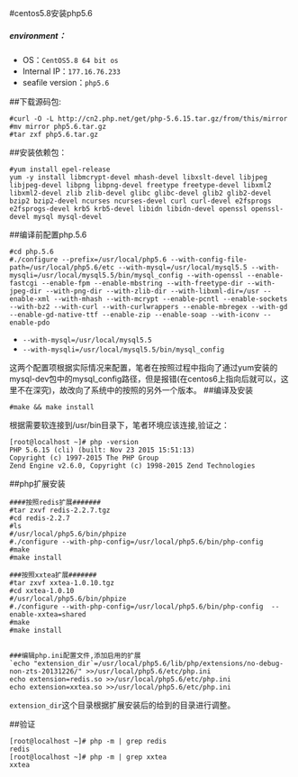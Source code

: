 #centos5.8安装php5.6
##### environment：
- OS：`CentOS5.8 64 bit os `
- Internal IP：`177.16.76.233`
- seafile version：`php5.6`

##下载源码包:
```
#curl -O -L http://cn2.php.net/get/php-5.6.15.tar.gz/from/this/mirror
#mv mirror php5.6.tar.gz
#tar zxf php5.6.tar.gz
```
##安装依赖包：
```
#yum install epel-release
yum -y install libmcrypt-devel mhash-devel libxslt-devel libjpeg libjpeg-devel libpng libpng-devel freetype freetype-devel libxml2 libxml2-devel zlib zlib-devel glibc glibc-devel glib2 glib2-devel bzip2 bzip2-devel ncurses ncurses-devel curl curl-devel e2fsprogs e2fsprogs-devel krb5 krb5-devel libidn libidn-devel openssl openssl-devel mysql mysql-devel
```
##编译前配置php.5.6
```
#cd php.5.6
#./configure --prefix=/usr/local/php5.6 --with-config-file-path=/usr/local/php5.6/etc --with-mysql=/usr/local/mysql5.5 --with-mysqli=/usr/local/mysql5.5/bin/mysql_config --with-openssl --enable-fastcgi --enable-fpm --enable-mbstring --with-freetype-dir --with-jpeg-dir --with-png-dir --with-zlib-dir --with-libxml-dir=/usr --enable-xml --with-mhash --with-mcrypt --enable-pcntl --enable-sockets --with-bz2 --with-curl --with-curlwrappers --enable-mbregex --with-gd --enable-gd-native-ttf --enable-zip --enable-soap --with-iconv --enable-pdo
```
- `--with-mysql=/usr/local/mysql5.5`
- `--with-mysqli=/usr/local/mysql5.5/bin/mysql_config`

这两个配置项根据实际情况来配置，笔者在按照过程中指向了通过yum安装的mysql-dev包中的mysql_config路径，但是报错(在centos6上指向后就可以，这里不在深究)，故改向了系统中的按照的另外一个版本。
##编译及安装
```
#make && make install
```
根据需要软连接到/usr/bin目录下，笔者环境应该连接,验证之：
```
[root@localhost ~]# php -version
PHP 5.6.15 (cli) (built: Nov 23 2015 15:51:13) 
Copyright (c) 1997-2015 The PHP Group
Zend Engine v2.6.0, Copyright (c) 1998-2015 Zend Technologies
```
##php扩展安装
```
####按照redis扩展#######
#tar zxvf redis-2.2.7.tgz 
#cd redis-2.2.7
#ls
#/usr/local/php5.6/bin/phpize
#./configure --with-php-config=/usr/local/php5.6/bin/php-config
#make 
#make install

###按照xxtea扩展#######
#tar zxvf xxtea-1.0.10.tgz 
#cd xxtea-1.0.10
#/usr/local/php5.6/bin/phpize
#./configure --with-php-config=/usr/local/php5.6/bin/php-config  --enable-xxtea=shared
#make 
#make install


###编辑php.ini配置文件,添加启用的扩展
`echo "extension_dir`=/usr/local/php5.6/lib/php/extensions/no-debug-non-zts-20131226/" >>/usr/local/php5.6/etc/php.ini
echo extension=redis.so >>/usr/local/php5.6/etc/php.ini
echo extension=xxtea.so >>/usr/local/php5.6/etc/php.ini

```
`extension_dir`这个目录根据扩展安装后的给到的目录进行调整。

##验证
```
[root@localhost ~]# php -m | grep redis
redis
[root@localhost ~]# php -m | grep xxtea
xxtea
```
